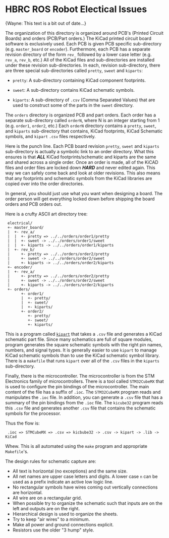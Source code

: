 <!--
MIT License

Copyright 2020 Home Brew Robotics Club

Permission is hereby granted, free of charge, to any person obtaining a copy of this
software and associated documentation files (the "Software"), to deal in the Software
without restriction, including without limitation the rights to use, copy, modify,
merge, publish, distribute, sublicense, and/or sell copies of the Software, and to
permit persons to whom the Software is furnished to do so, subject to the following
conditions:

The above copyright notice and this permission notice shall be included in all copies
or substantial portions of the Software.

THE SOFTWARE IS PROVIDED "AS IS", WITHOUT WARRANTY OF ANY KIND, EXPRESS OR IMPLIED,
INCLUDING BUT NOT LIMITED TO THE WARRANTIES OF MERCHANTABILITY, FITNESS FOR A PARTICULAR
PURPOSE AND NONINFRINGEMENT. IN NO EVENT SHALL THE AUTHORS OR COPYRIGHT HOLDERS BE LIABLE
FOR ANY CLAIM, DAMAGES OR OTHER LIABILITY, WHETHER IN AN ACTION OF CONTRACT, TORT OR
OTHERWISE, ARISING FROM, OUT OF OR IN CONNECTION WITH THE SOFTWARE OR THE USE OR OTHER
DEALINGS IN THE SOFTWARE.
-->

# HBRC ROS Robot Electical Issues

{Wayne: This text is a bit out of date...}

The organization of this directory is organized around PCB's (Printed Circuit Boards) and
orders (PCB/Part orders.)  The KiCad printed circuit board software is exclusively used.
Each PCB is given PCB specific sub-directory (e.g. `master_board` or `encoder`).  Furthermore,
each PCB has a separate revision directory of the form `rev_` followed by a lower case letter
(e.g. `rev_a`, `rev_b`, etc.)  All of the KiCad files and sub-directories are installed
under these revision sub-directories.  In each, revision sub-directory, there are three
special sub-directories called `pretty`, `sweet` and `kiparts`:

* `pretty`: A sub-directory containing KiCad component footprints.

* `sweet`: A sub-directory contains KiCad schematic symbols.

* `kiparts`: A sub-directory of `.csv` (Comma Separated Values) that are used
  to construct some of the parts in the `sweet` directory.

The `orders` directory is organized PCB and part orders.  Each order has a
separate sub-directory called `orderN`, where N is an integer starting from 1
(e.g. `order1`, `order2`, etc.)  Each `orderN` directory contains a `pretty`, `sweet`,
and `kiparts` sub-directory that contains, KiCad footprints, KiCad Schematic symbols,
and `kipart` `.csv` files respectively.

Here is the punch line.  Each PCB board revision `pretty`, `sweet` and `kiparts`
sub-directory is actually a symbolic link to an order directory.  What this ensures
is that ***ALL*** KiCad footprints/schematic and kiparts are the same and shared
across a single order.  Once an order is made, all of the KiCAD files and order
files are locked down ***HARD*** and never edited again.  This way we can safely
come back and look at older revisions.  This also means that any footprints and
schematic symbols from the KiCad libraries are copied over into the order directories.

In general, you should just use what you want when designing a board.  The order
person will get everything locked down before shipping the board orders and PCB
orders out.

Here is a crufty ASCII art directory tree:

     electrical/
     +- master_board/
     |  +- rev_a/
     |  |  +- pretty => ../../orders/order1/pretty
     |  |  +- sweet -> ../../orders/order1/sweet
     |  |  +- kiparts -> ../../orders/order1/kiparts
     |  +- rev_b/
     |     +- pretty => ../../orders/order2/pretty
     |     +- sweet -> ../../orders/order2/sweet
     |     +- kiparts -> ../../orders/order2/kiparts
     +- encoder/
     |  +- rev_a/
     |     +- pretty => ../../orders/order2/pretty
     |     +- sweet -> ../../orders/order2/sweet
     |     +- kiparts -> ../../orders/order2/kiparts	
     +- orders/
           +- order1/
           |  +- pretty/
           |  +- sweet/
           |  +- kiparts/
           +- order2/
              +- pretty/
              +- sweet/
              +- kiparts/

This is a program called [`kipart`](https://kipart.readthedocs.io/en/latest/)
that takes a `.csv` file and generates a KiCad schematic part file.  Since
many schematics are full of square modules, program generates the square
schematic symbols with the right pin names, numbers, and signal types.  It
is generally easier to use `kipart` to manage KiCad schematic symbols than
to use the KiCad schematic symbol library.  There is a `makefile` that runs
`kipart` over all of the `.csv` files in the `kiparts` sub-directory.

Finally, there is the microcontroller.  The microcontroller is from the
STM Electronics family of microcontrollers.  There is a tool called `STM32CubeMX`
that is used to configure the pin bindings of the microcontroller.  The main
content of the file has a suffix of `.ioc`.  The `STM32CubeMX` program reads
and manipulates the `.ioc` file.  In addition, you can generate a `.csv` file
that has a summary of the pin bindings from the `.ioc` file.  The `kicube32`
program reads this `.csv` file and generates another `.csv` file that contains
the schematic symbols for the processor.

Thus the flow is:

     .ioc => STMCubeMX => .csv => kicbube32 -> .csv -> kipart -> .lib -> KiCad

Whew.  This is all automated using the `make` program and appropriate `Makefile`'s.

The design rules for schematic capture are:

* All text is horizontal (no exceptions) and the same size.
* All net names are upper case letters and digits.  A lower case `n` can be used
  as a prefix indicate an active low logic line.
* No rectangular symbols have wires coming out vertically connections are horizontal.
* All wire are on a rectangular grid.
* When possible try to organize the schematic such that inputs are on the left
  and outputs are on the right.
* Hierarchical design is used to organize the sheets.
* Try to keep "air wires" to a minimum.
* Make all power and ground connections explicit.
* Resistors use the older "3 hump" style.

<!--

[Raspian Shutdown Button](https://www.quartoknows.com/page/raspberry-pi-shutdown-button#:~:text=Press%20the%20shutdown%20button.,stopped%2C%20aborting%20the%20shutdown%20procedure.)

USB2 Micro connector Pinouts:

USB_Micro-B_Amphenol_10103594-0001LF_Horizontal

  USB_MICRO_B;S+T:FCI_10118194_0001LF;CONN USB MICRO B RECPT SMT R/A 1:[bus_loki: N23]
    Newark element14:67T2260 [Amphenol: 10118194-0001LF] 1/$0.403 10/$0.388 

1: VBUS +
2: D-
3: D+
4: ID
5: GND

H-Bridges

MTS62C19A: Pretty complicated, current sense resistor.  $1.09
TC78H651xxx: 7V max $1.25
LV8549MC: 1 Amp total output. $1.29

TI: DRV8870DDAR dumb dual H-bridge, NFET's; no thermal; $1.92

Grove:

All:
  pin3=VCC
  pin4=GND
Digital:
  pin1=Dn (bi_directional)
  pin2=Dn+2 (bi_directional)
Analog:
  pin1=An (Analog)
  pin2=Dn+2 (Analog)
UART:
  pin1=RX
  pin2=TX
I2C:
  pin1=SCL
  pin2=SDA

Part Number	Pin 1	Pin 2	Size	Part		Title
101020000	RX	TX	N/S			Serial	Grove - Serial Camera Kit  Serial
101020001	A0	NC	1x1	WSP2110		HCHO Sensor
101020002	A0	NC	1x2			GROVE GAS SENSOR(O2)
101020003	D0	NC	1x1			GROVE BUTTON (pull down resistor)
101020004	D0	NC	1x1			GROVE SWITCH
101020005	D0	NC	1x1	MVS0608.02	Collision
101020006	A0	NC	1x2	MQ-3		Gas Sensor (alchool)
101020008	A0	NC	1x3~			Moisture Sensor
101020009						Line Finder (obsolete)
101020010	A0	NC	1~x2~			Ultrasonic Ranger
101020011	A0	NC	1x2	DHT11		Temp/Humidity Sensor
101020012	A0	NC	--			Dust Sensor
101020013	SCL	SDA	--	DS1307		Real Time Clock
101020014				GL5528, LM358	Grove Light Sensor (Digi-Key discontinued)
101020015	A0	NC	1x1	LM358, NCP18WF104	Temperature Sensor
101020016	NC	SIG	1x1	TSOP382		Infrared Receiver
101020017	A0	NC	1x1			Rotory Angle Sensor (potentiometer)
101020018	A0	NC	1x1			Water Sensor
101020019	A0	NC	1x2	AM2302		Humidity Sensor
101020020	D0	NC	1x2			PIR Motion Sensor
101020021						Air Quality Sensor  (obsolete)
101020022						Light Sensor  (obsolete)
101020023	A0	NC	1x1	LM386		Sound Sensor
-
101020025	D0	NC	1x1	LM386		Tilt Switch




101020017	A0	NC	1x1			Rotary Angle Sensor (10K Pot)
101020025	Dn	NC	1x1			Tilt Switch (digital)
101020028	A0	A1	1x2			Thumb Joystick (2 20K Pot's)

Timer Notes:

There are at total of 14 timer modules in STM32F767:
* 2 Advanced 16-bit timers (TIM1/TIM8): 4-inputs and 6-outputs. (Has PWM shoot through protection!)
* 4 Medium 16/32-bit timers (TIM2/TIM3/TIM4/TIM5): 4-inputs and 4-outputs:
  * TIM3/TIM4: 16-bit timers
  * TIM2/TIM8: 32-bit timers
* 2 Basic 16-bit timers: (TIM6/TIM7): 0-inputs and 0-outputs.  Internal timers only.
* 6 General Purpose 16-bit Counters (TIM9/TIM10/TIM11/TIM12/TIM13/TIM14):
  * TIM9/TIM12: 2-inputs and 2-outputs
  * TIM10/TIM11/TIM13/TIM14: 1-input and 1-output
Thus, the total number of counters is 14.  Note that typically, the input and the output
pin are one and the same, so it can only be used as either an input or an output but not both.
Also, only the first 6 counters listed above support encoder mode.
By the way, this is a lot of counters to pay around with!

The devices that need timing support are:
* 1 Lidar:
  Some of the less expensive Lidars out there need a PWM signal for the motor control.
* 16 LED's:
  There is GPIO pin dedictated to each LED.
  It would be nice to be able to PWM the LED's.
  After some thought, the conclusion is to put all 16 LED's on one 16-bit port
  and use DMA triggered off of a timer to transfer a 16-bit wide LED "waveform" to the the port.
  The LED "waveform" send bit0 to LED1, bit1 to LED2, ..., bit15 to LED16.
  This is very similar to the writing a wave form out to a DAC to play a
  (sound)[https://vivonomicon.com/2019/07/05/bare-metal-stm32-programming-part-9-dma-megamix/]
  The DMA is put into circular mode and the timer can be adjusted to tweak the waveform "frequency".
  If this does not work, PWM is probably out.
* 7 Sonar's:
  There is one trigger and one echo line per sonar.
  Again the concept is to detect the echos using the External Interrupt functionality.
  It is a little strange because, there are 16 pin change interrupts and they can be
  mappped to pretty my any GPIO pin.  It is only possible to select one pin N form PA, ..., PJ
  for external interrupt.  Thus, PA0, PB1, ..., PJ15, would work or PA0, PA1, ..., PA15,
  of some mixture of PA0, PB1, PA2, PC3, ...., PB15.  The SYSCFG registers are used to set
  the pin selections up in addition to the Extended Interrupts (EXTI).  There needs to be one
  a free running timer to time length of the echo pulses.
* 4 Servos:
  There a 3 servos for the arm and 1 extra server.
  Accurate pulse widths between 1ms and 2s are very desirble to prevent servo chatter.
  Servos only need to be updated approximately every 20ms with a pulse that is between 1ms and 2ms.
  Making the pulse width very accurate is a requirement,
  but the inter pulse time is not that critical.
* 2 Encoders:
  There are 2 encoders and each encoder requres two inputs signals.
  The encoder mode for the STM requires 2 timer inputs per encoder.
* 2 Motors:
  There are two drive motors.
  Each motor driver has two inputs where one input is active PWM and the other side
  is either high or low.
  There is no need to PWM both inputs at the same time.
  Another way to to think of it is that one side will fractional PWM
  and the other side will be either 100% or 0% PWM.
  This will chew up 4 timer outputs for both motors.

The summary is:
* LED's:    0 inputs, 0 outputs, 1 timer needed trigger DMA to write to LED's.
* Sonars:   0 inputs, 0 outputs, 1 EXTI interrupt + 1 free running timer.
* Servos:   0 inputs, 4 outputs, 0 interrupts (PWM) + 1 32-bit timer module with 4 PWM's enabled.
* Encoders: 4 inputs, 0 outputs, 2 timer modules (1 per encoder) + 1 timer (sysclock?) for PID loop.
* Motors:   0 inputs, 4 outputs, 0 interrupts (PWM) + 1 timer module with 4 PWM's enabled.
* Lidar:    0 inputs, 1 output, 0 interrupts (PWM)
* HAL:      Needs TIM6.

Tentative Timer bindings are:
* LED's: TIM7: We just need an internal clock, that can trigger a 16-bit DMA transfer to a SPI.
* Sonars: TIM14 We just just need a course trigger pulse, that can be done using systick in RTOS.
  After that, there needs to be a free running timer that we can read on an interrupt for
  each edge transition of the echo return.
* Servos: TIM2: We need 32-bits.  There are 4 servos, so all 4 channels are used.
* Encoders: TIM3,TIM4,TIM8: Only of two of the 4 possible pins are consumed for each.
* Motors:  TIM8
* Lidar:
* HAL: TIM6

In timer order:
* TIM1:
* TIM2: Servos (Need all 4 channels)
* TIM3: Encoders
* TIM4: Encoders
* TIM5:
* TIM6: HAL
* TIM7: LED's
* TIM8: Motors
* TIM9:
* TIM10:
* TIM11:
* TIM12:
* TIM13:
* TIM14: LED's

There are plenty of timers left.

Lidar Notes:

Lidars are kind of a mess.  All of them have different interfaces.  The right strategy
is a daughter board strategy.  The maximum number of pins seems to be 7:
  * VCC (5V)
  * GND (0V)
  * TX (3.3V)
  * RX (3.3V)
  * MOTOR_PWM (3.3v)
  * MOTOR_EN (3.3v)
  * DEV_EN (3.3V)
This board can be quite small.

* YDLIDAR X2:
  * Cost: $69US
  * Range: 8m
  * Voltage 4.8V - 5V - 5.2
  * Start current: 300mA - 400mA - 500 mA
  * Working current: 200mA - 350mA - 380 mA
  * RPM: 5Hz - 8Hz
  * Pins:
    * M_CTR (PWM or volatage) 0V - 1.8V 3.3V. 0% duty cylce => full speed .
    * GND
    * Tx  (115200 8N1) 1.8V -3.3V - 3.5V
    * VCC

* YDLIDAR X4:
  * Cost: $99US
  * Range 10m
  * Scan Rate: 6-12Hz
  * Volatage: 4.8V - 5V - 5.2V
  * Start Current: 400mA - 450mA - 480mA
  * Working Current: 330mA - 350mA - 380mA
  * Pins:  PH1.25-8P
    * VCC 5V
    * Tx 3.3V 128000 8N1
    * Rx 3.3V
    * GND
    * M_EN (Motor Enable) 3.3V
    * DEV_EN (Device Enable) 3.3V
    * M_SCTP (Motor Speed Control) Voltage or PWM 0-3.3
    * NC
  
* RPLidar A1M8:
  * Cost: $99US
  * 115200 8N1
  * Voltage: 5V(typical) - 9V
  * MOTOCTL: 0V - VMOTO
  * VCC_5: 5V
  * TX: 0-5V
  * RX 0-5V
  * Start Current 500mA - 600mA
  * Working current: 300mA - 350mA
  * Pins
    * Connector 1:  PH1.25-4P
      * TX 115200 8N1 3.3V
      * RX
      * VCC
      * GND
    * Connector2:  PH1.25-3P
      * VMOTOR 5V (9V max)
      * MOTOCTL
      * GND

* YDLIDAR G2:
  * Cost: $159US
  * Range: 12m
  * Scan Rate: 5-12Hz
  * Voltage 4.8-5.0-5.2V
  * Start Current: 550mA-600ma-650mA
  * Sleep: <50mA
  * Working Current: 250mA-300mA-350mA
  * Pins: PH1.125-5P
    * NC
    * GND
    * Rx (230400 8N1) 3.3V
    * Tx
    * VCC

* YDLIDAR G4:
  * Cost $304.20US
  * Range: 16m
  * Scan Rate: 5-7-10Hz
  * Voltage: 4.8-5-5.2V
  * Start Current: 700-800-850mA
  * Standby Current: < 50mA
  * Working Current: 350-400-450mA
  * Pins same as G2

ZIO Notes:

The Nucleo-144 ZIO connector are labeled CN7-CN10 and are meant to be compatible with Arduino
shields.  These connectors are double row connectors to provide more expansion pins for ZIO
enabled boards.  The goal is to eventually have one or more FPGA boards that plug into the
ZIO connectors to access and control the entire robot.  Thus, when there are functions on the
STM32F767 that pins that are not connected to a ZIO pin an extra wire needs to be run to an
unused ZIO pin.  A further constraint is to try and avoid the Arduino lines A0-A7/D0-D15
so that there are no Arduino shield conflicts.  This is likely to be an over constrained problem
that will require compromises.

The dense table below lists each of the 7 16-bit I/O ports PA-PG and which ZIO pins they
are connected to.  The Arduino compatibility pins are marked with @Ax or @Dxx to mark the
Arduino Analog I/O pins.  The pins that can swapped around using solder bridges are indicated
with a footnote (xx).  Obviously, not all pins of the STM32F676ZI are available on the ZIO pins.

PA:                      PB:                   PC:               PD:
CN10:29: PA0             CN10:31: PB0          CN9:3:   PC0 @A1  CN9:25:  PD0
-------: PA1             CN10:7:  PB1          -------: PC1      CN9:27:  PD1
-------: P2              CN10:15: PB2          CN10:9:  PC2      CN8:12:  PD2
CN9:1:   PA3 @A0         CN7:15:  PB3          CN9:5:   PC3 @A2  CN9:10:  PD3
CN7:17:  PA4             CN7:19:  PB4          -------: PC4      CN9:8:   PD4
CN7:10:  PA5 @D13        CN7:13:  PB5(1) @D10  -------: PC5      CN9:6:   PD5
CN7:12:  PA6 @D12        CN10:13: PB6          CN7:1:   PC6      CN9:4:   PD6
CN9:14:  PA7 (1,2) @D11  -------: PB7          CN7:11:  PC7      CN9:2:   PD7
-------: PA8             CN7:2:   PB8(1) @D15  CN8:2:   PC8      -------: PD8
-------: PA9             CN7:4:   PB9(1) @D14  CN8:4:   PC9      -------: PD9
-------: PA10            CN10:32  PB10         CN8:6:   PC10     -------: PD10
-------: PA11            CN7:34:  PB11         CN8:8:   PC11     CN10:23: PD11
-------: PA12            CN7:7:   PB12         CN8:10:  PC12     CN10:21: PD12
-------: PA13            CN7:5:   PB13(4)      -------: PC13     CN10:19: PD13
-------: PA14            -------: PB14         -------: PC14     CN7:16:  PD14 @D10
CN7:9:   PA15            CN7:3:   PB15         -------: PC15     CN7:18:  PD15 @D9
                                      
PE:                      PF:                   PG:               Misc:
CN10:34: PE0             CN9:21:  PF0          CN9:29:  PG0      CN8:5    NRST @NRST
-------: PE1             CN9:19:  PF1          CN9:30:  PG1
CN10:25: PE2(3)          CN9:17:  PF2          CN8:14:  PG2
CN9:22:  PE3             CN9:7:   PF3 @A7      CN8:16:  PG3
CN9:16:  PE4             CN7:11:  PF4          -------: PG4
CN9:18:  PE5             CN9:9:   PF5(1)  @A4  -------: PG5
CN9:20:  PE6             -------: PF6          -------: PG6
CN10:20: PE7             CN9:26:  PF7          -------: PG7
CN10:18: PE8             CN9:24:  PF8          -------: PG8
CN10:4:  PE9  @D6        CN9:28:  PF9          CN10:16: PG9  @D0
CN10:24: PE10            CN9:11:  PF10(1) @A5  -------: PG10
CN10:6:  PE11 @D5        -------: PF11         -------: PG11
CN10:26: PE12            CN7:20:  PF12    @D8  -------: PG12
CN10:10: PE13 @D3        CN10:2:  PF13    @D7  -------: PG13
CN10:28: PE14            CN10:8:  PF14    @D4  CN10:14: PG14 @D1
CN10:30: PE15            CN10:12: PF15    @D2  -------: PG15

Footnotes:
(1) For more details refer to Table 12: Solder bridges.
(2) PA7 is used as D11 and connected to CN7 pin 14 by default, if JP6 is ON, it is also connected to
    both Ethernet PHY as RMII_DV and CN9 pin 15.  In this case only one function of the Ethernet or
    D11 must be used.
(3) PE2 is connected to both CN9 pin 14 (SAI_A_MCLK) and CN10 pin 25 (QSPI_BK1_IO2).  Only one
    function must be used at one time.
(4) PB13 is used as I2S_A_CK and connected to CN7 pin 5 by default, if JP7 is ON, it is also
    connected to Ethernet PHY as RMII_TXD1. In this case, only one function of the Ethernet or
    I2S_A must be used.

SPI Devices:

The STM32F676 has 6 SPI interfaces and support NSS and TI mode.
* SPI1, SPI4, SPI5, and SPI6 can operate at 54MBits/sec.
* SPI2 and SPI3 can operate at 25Mbits/sec.
The STM32F676 has 3 S2C interfaces:
* SPI1, SPI2, SPI3.


-->
